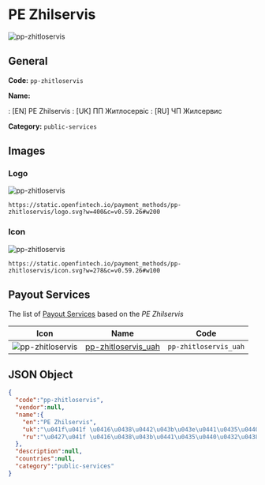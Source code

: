 
# PE Zhilservis 
![pp-zhitloservis](https://static.openfintech.io/payment_methods/pp-zhitloservis/logo.svg?w=400&c=v0.59.26#w200)  

## General 
**Code:** `pp-zhitloservis` 
 
**Name:** 
 
:	[EN] PE Zhilservis 
:	[UK] ПП Житлосервіс 
:	[RU] ЧП Жилсервис 
 
**Category:** `public-services` 
 

## Images 

### Logo 
![pp-zhitloservis](https://static.openfintech.io/payment_methods/pp-zhitloservis/logo.svg?w=400&c=v0.59.26#w200)  

```
https://static.openfintech.io/payment_methods/pp-zhitloservis/logo.svg?w=400&c=v0.59.26#w200
```  

### Icon 
![pp-zhitloservis](https://static.openfintech.io/payment_methods/pp-zhitloservis/icon.svg?w=278&c=v0.59.26#w100)  

```
https://static.openfintech.io/payment_methods/pp-zhitloservis/icon.svg?w=278&c=v0.59.26#w100
```  

## Payout Services 
 
The list of [Payout Services](/payout-services/) based on the _PE Zhilservis_ 

|Icon|Name|Code| 
|:---:|:---:|:---:| 
|![pp-zhitloservis](https://static.openfintech.io/payout_methods/pp-zhitloservis/icon.png?w=278&c=v0.59.26#w40) |[pp-zhitloservis_uah](/payout-services/pp-zhitloservis_uah/)|`pp-zhitloservis_uah`| 
 

## JSON Object 

```json
{
  "code":"pp-zhitloservis",
  "vendor":null,
  "name":{
    "en":"PE Zhilservis",
    "uk":"\u041f\u041f \u0416\u0438\u0442\u043b\u043e\u0441\u0435\u0440\u0432\u0456\u0441",
    "ru":"\u0427\u041f \u0416\u0438\u043b\u0441\u0435\u0440\u0432\u0438\u0441"
  },
  "description":null,
  "countries":null,
  "category":"public-services"
}
```  
